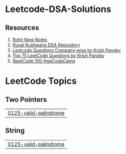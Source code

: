 # Leetcode-DSA-Solutions

## Resources
1. [Rohit Negi Notes](https://drive.google.com/drive/folders/1ja9H56RAZZ-dZ1IkbBgaEh6ue2scWEr4)  
2. [Kunal Kushwaha DSA Repository](https://github.com/kunal-kushwaha/DSA-Bootcamp-Java)  
3. [Leetcode Questions Company-wise by Krish Pandey](https://github.com/krishnadey30/LeetCode-Questions-CompanyWise)  
4. [Top 75 LeetCode Questions by Krish Pandey](https://gist.github.com/krishnadey30/88c4e2f601e96597974c00185e479532)
5. [NeetCode 150-freeCodeCamp](https://youtu.be/T0u5nwSA0w0?si=M3NOV0ZiZhpVauwa)

<!---LeetCode Topics Start-->
# LeetCode Topics
## Two Pointers
|  |
| ------- |
| [0125-valid-palindrome](https://github.com/Somie12/Leetcode-DSA-Solutions/tree/master/0125-valid-palindrome) |
## String
|  |
| ------- |
| [0125-valid-palindrome](https://github.com/Somie12/Leetcode-DSA-Solutions/tree/master/0125-valid-palindrome) |
<!---LeetCode Topics End-->